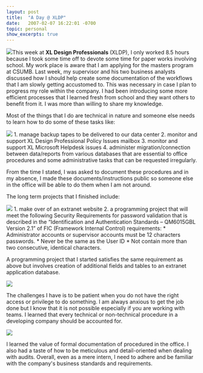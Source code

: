 ```yaml
---
layout: post
title:  "A Day @ XLDP"
date:   2007-02-07 16:22:01 -0700
topic: personal
show_excerpts: true
---
```


<img class="image-left" src="/assets/images/personal/time.jpg">This week at **XL Design Professionals** (XLDP), I only worked 8.5 hours because I took some time off to devote some time for paper works involving school. My work place is aware that I am applying for the masters program at CSUMB. Last week, my supervisor and his two business analysts discussed how I should help create some documentation of the workflows that I am slowly getting accustomed to. This was necessary in case I plan to progress my role within the company. I had been introducing some more efficient processes that I learned fresh from school and they want others to benefit from it. I was more than willing to share my knowledge.

Most of the things that I do are technical in nature and someone else needs to learn how to do some of these tasks like:

<img  class="image-left" src="/assets/images/personal/tasks.jpg">
1. manage backup tapes to be delivered to our data center
2. monitor and support XL Design Professional Policy Issues mailbox
3. monitor and support XL Microsoft Helpdesk issues
4. administer migration/connection between data/reports from various databases that are essential to office procedures and some administrative tasks that can be requested irregularly.

From the time I stated, I was asked to document these procedures and in my absence, I made these documents/instructions public so someone else in the office will be able to do them when I am not around. 

The long term projects that I finished include:

<img  class="image-left" src="/assets/images/personal/projects.jpg">
1. make over of an extranet website
2. a programming project that will meet the following Security Requirements for password validation that is described in the “Identification and Authentication Standards – QM6015GBL Version 2.1” of FIC (Framework Internal Control) requirements:
* Administrator accounts or supervisor accounts must be 12 characters passwords.
* Never be the same as the User ID
* Not contain more than two consecutive, identical characters.

A programming project that I started satisfies the same requirement as above but involves creation of additional fields and tables to an extranet application database.

<img  class="image-left" src="/assets/images/personal/challenges.jpg">

The challenges I have is to be patient when you do not have the right access or privilege to do something. I am always anxious to get the job done but I know that it is not possible especially if you are working with teams. I learned that every technical or non-technical procedure in a developing company should be accounted for.




<img  class="image-right" src="/assets/images/personal/learnings.jpg">

I learned the value of formal documentation of procedured in the office. I also had a taste of how to be meticulous and detail-oriented when dealing with audits. Overall, even as a mere intern, I need to adhere and be familiar with the company's business standards and requirements.



